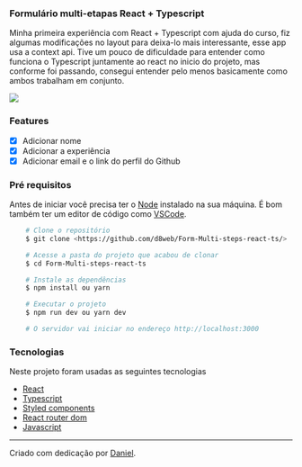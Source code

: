 ### Formulário multi-etapas React + Typescript

<p>Minha primeira experiência com React + Typescript com ajuda do curso, fiz algumas modificações no layout para deixa-lo mais interessante, esse app usa a context api. Tive um pouco de dificuldade para entender como funciona o Typescript juntamente ao react no inicio do projeto, mas conforme foi passando, consegui entender pelo menos basicamente como ambos trabalham em conjunto.</p>

<img src="https://github.com/d8web/Form-Multi-steps-react-ts"/>

### Features

- [x] Adicionar nome
- [x] Adicionar a experiência
- [x] Adicionar email e o link do perfil do Github

### Pré requisitos
Antes de iniciar você precisa ter o [Node](https://nodejs.org/en/) instalado na sua máquina. É bom também ter um editor de código como [VSCode](https://code.visualstudio.com/).

```bash
    # Clone o repositório
    $ git clone <https://github.com/d8web/Form-Multi-steps-react-ts/>

    # Acesse a pasta do projeto que acabou de clonar
    $ cd Form-Multi-steps-react-ts

    # Instale as dependências
    $ npm install ou yarn

    # Executar o projeto
    $ npm run dev ou yarn dev

    # O servidor vai iniciar no endereço http://localhost:3000
```

### Tecnologias

Neste projeto foram usadas as seguintes tecnologias

- [React](https://pt-br.reactjs.org/)
- [Typescript](https://www.typescriptlang.org/)
- [Styled components](https://styled-components.com/)
- [React router dom](https://v5.reactrouter.com/web/guides/quick-start)
- [Javascript](https://developer.mozilla.org/pt-BR/docs/Web/JavaScript)

<hr/>
Criado com dedicação por <a href="https://github.com/d8web/" target="_blank">Daniel</a>.